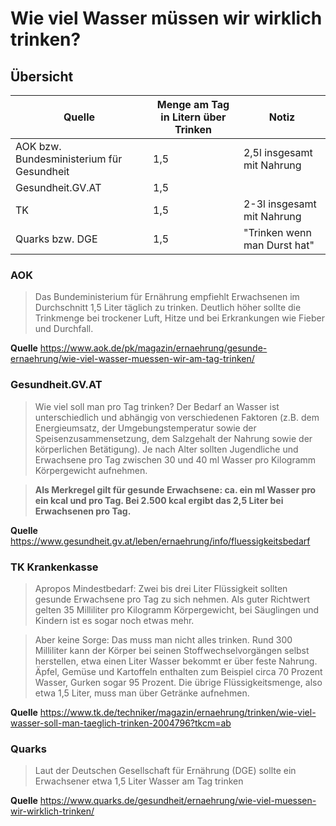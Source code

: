# Wie viel Wasser müssen wir wirklich trinken?

## Übersicht

|Quelle | Menge am Tag in Litern über Trinken | Notiz
|-|-|-|
| AOK bzw. Bundesministerium für Gesundheit | 1,5 | 2,5l insgesamt mit Nahrung
| Gesundheit.GV.AT | 1,5 |
| TK | 1,5 | 2-3l insgesamt mit Nahrung |
| Quarks bzw. DGE | 1,5 | "Trinken wenn man Durst hat"

### AOK

>Das Bundeministerium für Ernährung empfiehlt Erwachsenen im Durchschnitt 1,5 Liter täglich zu trinken. Deutlich höher sollte die Trinkmenge bei trockener Luft, Hitze und bei Erkrankungen wie Fieber und Durchfall.

**Quelle**
https://www.aok.de/pk/magazin/ernaehrung/gesunde-ernaehrung/wie-viel-wasser-muessen-wir-am-tag-trinken/

### Gesundheit.GV.AT

> Wie viel soll man pro Tag trinken?
> Der Bedarf an Wasser ist unterschiedlich und abhängig von verschiedenen Faktoren (z.B. dem Energieumsatz, der Umgebungstemperatur sowie der Speisenzusammensetzung, dem Salzgehalt der Nahrung sowie der körperlichen Betätigung). Je nach Alter sollten Jugendliche und Erwachsene pro Tag zwischen 30 und 40 ml Wasser pro Kilogramm Körpergewicht aufnehmen.

> **Als Merkregel gilt für gesunde Erwachsene: ca. ein ml Wasser pro ein kcal und pro Tag. Bei 2.500 kcal ergibt das 2,5 Liter bei Erwachsenen pro Tag.**

**Quelle**
https://www.gesundheit.gv.at/leben/ernaehrung/info/fluessigkeitsbedarf

### TK Krankenkasse

> Apropos Mindestbedarf: Zwei bis drei Liter Flüssigkeit sollten gesunde Erwachsene pro Tag zu sich nehmen. Als guter Richtwert gelten 35 Milliliter pro Kilogramm Körpergewicht, bei Säuglingen und Kindern ist es sogar noch etwas mehr.

> Aber keine Sorge: Das muss man nicht alles trinken. Rund 300 Milliliter kann der Körper bei seinen Stoffwechselvorgängen selbst herstellen, etwa einen Liter Wasser bekommt er über feste Nahrung. Äpfel, Gemüse und Kartoffeln enthalten zum Beispiel circa 70 Prozent Wasser, Gurken sogar 95 Prozent. Die übrige Flüssigkeitsmenge, also etwa 1,5 Liter, muss man über Getränke aufnehmen.

**Quelle**
https://www.tk.de/techniker/magazin/ernaehrung/trinken/wie-viel-wasser-soll-man-taeglich-trinken-2004796?tkcm=ab

### Quarks

> Laut der Deutschen Gesellschaft für Ernährung (DGE) sollte ein Erwachsener etwa 1,5 Liter Wasser am Tag trinken

**Quelle**
https://www.quarks.de/gesundheit/ernaehrung/wie-viel-muessen-wir-wirklich-trinken/
